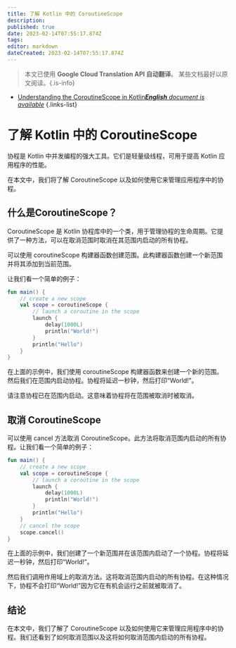```yaml
---
title: 了解 Kotlin 中的 CoroutineScope
description: 
published: true
date: 2023-02-14T07:55:17.874Z
tags: 
editor: markdown
dateCreated: 2023-02-14T07:55:17.874Z
---
```


> 本文已使用 **Google Cloud Translation API 自动翻译**。
某些文档最好以原文阅读。{.is-info}



- [Understanding the CoroutineScope in Kotlin***English** document is available*](/en/Knowledge-base/Kotlin/understanding-the-coroutinescope-in-kotlin)
{.links-list}


# 了解 Kotlin 中的 CoroutineScope

协程是 Kotlin 中并发编程的强大工具。它们是轻量级线程，可用于提高 Kotlin 应用程序的性能。

在本文中，我们将了解 CoroutineScope 以及如何使用它来管理应用程序中的协程。

## 什么是CoroutineScope？

CoroutineScope 是 Kotlin 协程库中的一个类，用于管理协程的生命周期。它提供了一种方法，可以在取消范围时取消在其范围内启动的所有协程。

可以使用 coroutineScope 构建器函数创建范围。此构建器函数创建一个新范围并将其添加到当前范围。

让我们看一个简单的例子：

```kotlin
fun main() {
    // create a new scope
    val scope = coroutineScope {
        // launch a coroutine in the scope
        launch {
            delay(1000L)
            println("World!")
        }
        println("Hello")
    }
}
```

在上面的示例中，我们使用 coroutineScope 构建器函数来创建一个新的范围。然后我们在范围内启动协程。协程将延迟一秒钟，然后打印“World!”。

请注意协程已在范围内启动。这意味着协程将在范围被取消时被取消。

## 取消 CoroutineScope

 可以使用 cancel 方法取消 CoroutineScope。此方法将取消范围内启动的所有协程。让我们看一个简单的例子：

```kotlin
fun main() {
    // create a new scope
    val scope = coroutineScope {
        // launch a coroutine in the scope
        launch {
            delay(1000L)
            println("World!")
        }
        println("Hello")
    }
    // cancel the scope
    scope.cancel()
}
```

在上面的示例中，我们创建了一个新范围并在该范围内启动了一个协程。协程将延迟一秒钟，然后打印“World!”。

然后我们调用作用域上的取消方法。这将取消范围内启动的所有协程。在这种情况下，协程不会打印“World!”因为它在有机会运行之前就被取消了。

## 结论

在本文中，我们了解了 CoroutineScope 以及如何使用它来管理应用程序中的协程。我们还看到了如何取消范围以及这将如何取消范围内启动的所有协程。